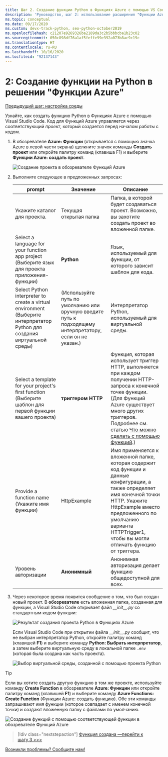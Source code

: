```yaml
---
title: Шаг 2. Создание функции Python в Функциях Azure с помощью VS Code
description: 'Руководство, шаг 2: использование расширения "Функции Azure" для VS Code.'
ms.topic: conceptual
ms.date: 09/17/2020
ms.custom: devx-track-python, seo-python-october2019
ms.openlocfilehash: c21207e9269326ba2189da3c2b5bbbcba1b23c02
ms.sourcegitcommit: 050c898df76a1af5feffe99e392a073b8ac9c19c
ms.translationtype: HT
ms.contentlocale: ru-RU
ms.lasthandoff: 10/16/2020
ms.locfileid: "92137143"
---
```

# <a name="2-create-a-python-function-for-azure-functions"></a>2: Создание функции на Python в решении "Функции Azure"

[Предыдущий шаг: настройка среды](tutorial-vs-code-serverless-python-01.md)

Узнайте, как создать функцию Python в Функциях Azure с помощью Visual Studio Code. Код для Функций Azure управляется через соответствующий _проект_, который создается перед началом работы с кодом.

1. В обозревателе **Azure: Функции** (открывается с помощью значка Azure в левой части экрана) щелкните значок команды **Создать проект** или откройте палитру команд (клавиша F1) и выберите **Функции Azure: создать проект**.

    ![Создание проекта в обозревателе Функций Azure](media/tutorial-vs-code-serverless-python/create-a-new-project-in-azure-functions-explorer.png)

1. Выполните следующее в предложенных запросах:

    | prompt | Значение | Описание |
    | --- | --- | --- |
    | Укажите каталог для проекта. | Текущая открытая папка | Папка, в которой будет создаваться проект. Возможно, вы захотите создать проект во вложенной папке. |
    | Select a language for your function app project (Выберите язык для проекта приложения-функции) | **Python** | Язык, используемый для функции, от которого зависит шаблон для кода. |
    | Select Python interpreter to create a virtual environment (Выберите интерпретатор Python для создания виртуальной среды) | (Используйте путь по умолчанию или вручную введите путь к подходящему интерпретатору, если он не указан.) | Интерпретатор Python, используемый для виртуальной среды. |
    | Select a template for your project's first function (Выберите шаблон для первой функции вашего проекта) | **триггером HTTP** | Функция, которая использует триггер HTTP, выполняется при каждом получении HTTP-запроса к конечной точке функции. (Для Функций Azure существует много других триггеров. Подробнее см. статью [Что можно сделать с помощью Функций](/azure/azure-functions/functions-overview#what-can-i-do-with-functions).) |
    | Provide a function name (Укажите имя функции) | HttpExample | Имя применяется к вложенной папке, которая содержит код функции и данные конфигурации, а также определяет имя конечной точки HTTP. Укажите HttpExample вместо предложенного по умолчанию варианта HTTPTrigger1, чтобы вы могли отличать функцию от триггера. |
    | Уровень авторизации | **Анонимный** | Анонимная авторизация делает функцию общедоступной для всех. |

1. Через некоторое время появится сообщение о том, что был создан новый проект. В **обозревателе** есть вложенная папка, созданная для функции, а Visual Studio Code открывает файл *\_\_init\_\_.py* со стандартным кодом функции:

    ![Результат создания проекта Python в Функциях Azure](media/tutorial-vs-code-serverless-python/display-results-of-new-python-project-in-azure-functions.png)

    Если Visual Studio Code при открытии файла *\_\_init\_\_.py* сообщит, что не выбран интерпретатор Python, откройте палитру команд (клавишей **F1**) и выберите команду **Python: Выбрать интерпретатор**, а затем выберите виртуальную среду в локальной папке `.env` (которая была создана как часть проекта).

    ![Выбор виртуальной среды, созданной с помощью проекта Python](media/tutorial-vs-code-serverless-python/select-virtual-environment-created-with-the-python-project.png)

> [!TIP]
> Если вы хотите создать другую функцию в том же проекте, используйте команду **Create Function** в обозревателе **Azure: Функции** или откройте палитру команд (клавишей **F1**) и выберите команду **Azure Functions: Create Function** (Функции Azure: создать функцию). Обе эти команды запрашивают имя функции (которое совпадает с именем конечной точки) и создают вложенную папку с файлами по умолчанию.
>
> ![Создание функций с помощью соответствующей функции в обозревателе Функций Azure](media/tutorial-vs-code-serverless-python/create-new-functions-in-azure-functions-explorer.png)

> [!div class="nextstepaction"]
> [Функция создана —перейти к шагу 3 >>>](tutorial-vs-code-serverless-python-03.md)

[Возникли проблемы? Сообщите нам!](https://aka.ms/python-functions-qs-ms-survey)
